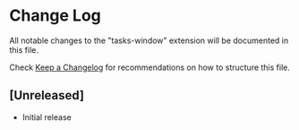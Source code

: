 # Change Log

All notable changes to the "tasks-window" extension will be documented in this file.

Check [Keep a Changelog](http://keepachangelog.com/) for recommendations on how to structure this file.

## [Unreleased]

- Initial release